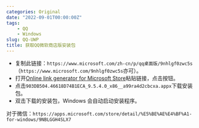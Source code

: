 ```yaml
---
categories: Original
date: "2022-09-01T00:00:00Z"
tags:
    - QQ
    - Windows
slug: QQ-UWP
title: 获取QQ微软商店版安装包
---
```


-   复制此链接：`https://www.microsoft.com/zh-cn/p/qq桌面版/9nhlgf0zwc5s` （`https://www.microsoft.com/9nhlgf0zwc5s`亦可）。
-   打开[Online link generator for Microsoft Store](https://store.rg-adguard.net/)粘贴链接，点击按钮。
-   点击`903DB504.46618D74B1ECA_9.5.4.0_x86__a99ra4d2cbcxa.appx`下载安装包。
-   双击下载的安装包，Windows 会自动启动安装程序。

对于微信：`https://apps.microsoft.com/store/detail/%E5%BE%AE%E4%BF%A1-for-windows/9NBLGGH4SLX7`
